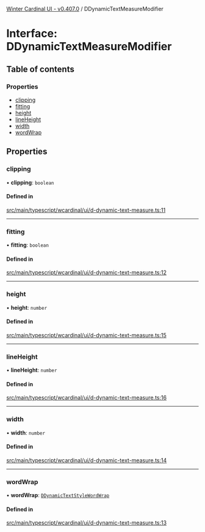 [Winter Cardinal UI - v0.407.0](../index.md) / DDynamicTextMeasureModifier

# Interface: DDynamicTextMeasureModifier

## Table of contents

### Properties

- [clipping](DDynamicTextMeasureModifier.md#clipping)
- [fitting](DDynamicTextMeasureModifier.md#fitting)
- [height](DDynamicTextMeasureModifier.md#height)
- [lineHeight](DDynamicTextMeasureModifier.md#lineheight)
- [width](DDynamicTextMeasureModifier.md#width)
- [wordWrap](DDynamicTextMeasureModifier.md#wordwrap)

## Properties

### clipping

• **clipping**: `boolean`

#### Defined in

[src/main/typescript/wcardinal/ui/d-dynamic-text-measure.ts:11](https://github.com/winter-cardinal/winter-cardinal-ui/blob/v0.407.0/src/main/typescript/wcardinal/ui/d-dynamic-text-measure.ts#L11)

___

### fitting

• **fitting**: `boolean`

#### Defined in

[src/main/typescript/wcardinal/ui/d-dynamic-text-measure.ts:12](https://github.com/winter-cardinal/winter-cardinal-ui/blob/v0.407.0/src/main/typescript/wcardinal/ui/d-dynamic-text-measure.ts#L12)

___

### height

• **height**: `number`

#### Defined in

[src/main/typescript/wcardinal/ui/d-dynamic-text-measure.ts:15](https://github.com/winter-cardinal/winter-cardinal-ui/blob/v0.407.0/src/main/typescript/wcardinal/ui/d-dynamic-text-measure.ts#L15)

___

### lineHeight

• **lineHeight**: `number`

#### Defined in

[src/main/typescript/wcardinal/ui/d-dynamic-text-measure.ts:16](https://github.com/winter-cardinal/winter-cardinal-ui/blob/v0.407.0/src/main/typescript/wcardinal/ui/d-dynamic-text-measure.ts#L16)

___

### width

• **width**: `number`

#### Defined in

[src/main/typescript/wcardinal/ui/d-dynamic-text-measure.ts:14](https://github.com/winter-cardinal/winter-cardinal-ui/blob/v0.407.0/src/main/typescript/wcardinal/ui/d-dynamic-text-measure.ts#L14)

___

### wordWrap

• **wordWrap**: [`DDynamicTextStyleWordWrap`](../index.md#ddynamictextstylewordwrap-1)

#### Defined in

[src/main/typescript/wcardinal/ui/d-dynamic-text-measure.ts:13](https://github.com/winter-cardinal/winter-cardinal-ui/blob/v0.407.0/src/main/typescript/wcardinal/ui/d-dynamic-text-measure.ts#L13)
